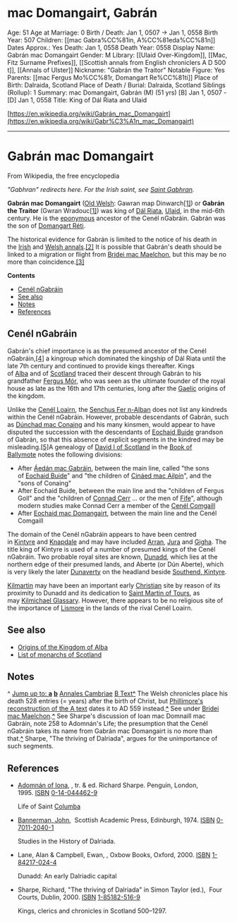 # mac Domangairt, Gabrán

Age: 51
Age at Marriage: 0
Birth / Death: Jan 1, 0507 → Jan 1, 0558
Birth Year: 507
Children: [[mac Gabra%CC%81in, A%CC%81eda%CC%81n]]
Dates Approx.: Yes
Death: Jan 1, 0558
Death Year: 0558
Display Name: Gabrán mac Domangairt
Gender: M
Library: [[Ulaid Over-Kingdom]], [[Mac, Fitz Surname Prefixes]], [[Scottish annals from English chroniclers A D 500 t]], [[Annals of Ulster]]
Nickname: "Gabrán the Traitor"
Notable Figure: Yes
Parents: [[mac Fergus Mo%CC%81r, Domangart Re%CC%81ti]]
Place of Birth: Dalraida, Scotland
Place of Death / Burial: Dalraida, Scotland
Siblings (Rollup): 1
Summary: mac Domangairt, Gabrán (M) (51 yrs)
[B] Jan 1, 0507 - [D] Jan 1, 0558
Title: King of Dál Riata and Ulaid

[https://en.wikipedia.org/wiki/Gabrán_mac_Domangairt](https://en.wikipedia.org/wiki/Gabr%C3%A1n_mac_Domangairt)

---

# Gabrán mac Domangairt

From Wikipedia, the free encyclopedia

*"Gabhran" redirects here. For the Irish saint, see [Saint Gabhran](https://en.wikipedia.org/wiki/Saint_Gabhran).*

**Gabrán mac Domangairt** ([Old Welsh](https://en.wikipedia.org/wiki/Old_Welsh): Gawran map Dinwarch[[1]](https://en.wikipedia.org/wiki/Gabr%C3%A1n_mac_Domangairt#cite_note-ACB-1)) or **Gabrán the Traitor** (Gwran Wradouc[[1]](https://en.wikipedia.org/wiki/Gabr%C3%A1n_mac_Domangairt#cite_note-ACB-1)) was king of [Dál Riata](https://en.wikipedia.org/wiki/D%C3%A1l_Riata), [Ulaid](https://en.wikipedia.org/wiki/Ulaid), in the mid-6th century. He is the [eponymous](https://en.wikipedia.org/wiki/Eponymous) ancestor of the Cenél nGabráin. Gabrán was the son of [Domangart Réti](https://en.wikipedia.org/wiki/Domangart_R%C3%A9ti).

The historical evidence for Gabrán is limited to the notice of his death in the [Irish](https://en.wikipedia.org/wiki/Irish_annals) and [Welsh annals](https://en.wikipedia.org/wiki/Annales_Cambriae).[[2]](https://en.wikipedia.org/wiki/Gabr%C3%A1n_mac_Domangairt#cite_note-2) It is possible that Gabrán's death should be linked to a migration or flight from [Bridei mac Maelchon](https://en.wikipedia.org/wiki/Bridei_I_of_the_Picts), but this may be no more than coincidence.[[3]](https://en.wikipedia.org/wiki/Gabr%C3%A1n_mac_Domangairt#cite_note-3)

**Contents**

- [Cenél nGabráin](https://en.wikipedia.org/wiki/Gabr%C3%A1n_mac_Domangairt#Cen%C3%A9l_nGabr%C3%A1in)
- [See also](https://en.wikipedia.org/wiki/Gabr%C3%A1n_mac_Domangairt#See_also)
- [Notes](https://en.wikipedia.org/wiki/Gabr%C3%A1n_mac_Domangairt#Notes)
- [References](https://en.wikipedia.org/wiki/Gabr%C3%A1n_mac_Domangairt#References)

## Cenél nGabráin

Gabrán's chief importance is as the presumed ancestor of the Cenél nGabráin,[[4]](https://en.wikipedia.org/wiki/Gabr%C3%A1n_mac_Domangairt#cite_note-4) a kingroup which dominated the kingship of Dál Riata until the late 7th century and continued to provide kings thereafter. Kings of [Alba](https://en.wikipedia.org/wiki/Kingdom_of_Alba) and of [Scotland](https://en.wikipedia.org/wiki/Scotland) traced their descent through Gabrán to his grandfather [Fergus Mór](https://en.wikipedia.org/wiki/Fergus_M%C3%B3r), who was seen as the ultimate founder of the royal house as late as the 16th and 17th centuries, long after the [Gaelic](https://en.wikipedia.org/wiki/Gaels) origins of the kingdom.

Unlike the [Cenél Loairn](https://en.wikipedia.org/wiki/Cen%C3%A9l_Loairn), the [Senchus Fer n-Alban](https://en.wikipedia.org/wiki/Senchus_Fer_n-Alban) does not list any kindreds within the Cenél nGabráin. However, probable descendants of Gabrán, such as [Dúnchad mac Conaing](https://en.wikipedia.org/wiki/D%C3%BAnchad_mac_Conaing) and his many kinsmen, would appear to have disputed the succession with the descendants of [Eochaid Buide](https://en.wikipedia.org/wiki/Eochaid_Buide) grandson of Gabrán, so that this absence of explicit segments in the kindred may be misleading.[[5]](https://en.wikipedia.org/wiki/Gabr%C3%A1n_mac_Domangairt#cite_note-5)A genealogy of [David I of Scotland](https://en.wikipedia.org/wiki/David_I_of_Scotland) in the [Book of Ballymote](https://en.wikipedia.org/wiki/Book_of_Ballymote) notes the following divisions:

- After [Áedán mac Gabráin](https://en.wikipedia.org/wiki/%C3%81ed%C3%A1n_mac_Gabr%C3%A1in), between the main line, called "the sons of [Eochaid Buide](https://en.wikipedia.org/wiki/Eochaid_Buide)" and "the children of [Cináed mac Ailpín](https://en.wikipedia.org/wiki/Kenneth_I_of_Scotland)", and the "sons of Conaing"
- After Eochaid Buide, between the main line and the "children of Fergus Goll" and the "children of [Connad Cerr](https://en.wikipedia.org/wiki/Connad_Cerr) ... or the men of [Fife](https://en.wikipedia.org/wiki/Fife)", although modern studies make Connad Cerr a member of the [Cenél Comgaill](https://en.wikipedia.org/wiki/Cen%C3%A9l_Comgaill)
- After [Eochaid mac Domangairt](https://en.wikipedia.org/wiki/Eochaid_mac_Domangairt), between the main line and the Cenél Comgaill

The domain of the Cenél nGabráin appears to have been centred in [Kintyre](https://en.wikipedia.org/wiki/Kintyre) and [Knapdale](https://en.wikipedia.org/wiki/Knapdale) and may have included [Arran](https://en.wikipedia.org/wiki/Isle_of_Arran), [Jura](https://en.wikipedia.org/wiki/Jura,_Scotland) and [Gigha](https://en.wikipedia.org/wiki/Gigha). The title king of Kintyre is used of a number of presumed kings of the Cenél nGabráin. Two probable royal sites are known, [Dunadd](https://en.wikipedia.org/wiki/Dunadd), which lies at the northern edge of their presumed lands, and Aberte (or Dún Aberte), which is very likely the later [Dunaverty](https://en.wikipedia.org/wiki/Dunaverty) on the headland beside [Southend, Kintyre](https://en.wikipedia.org/wiki/Southend,_Kintyre).

[Kilmartin](https://en.wikipedia.org/wiki/Kilmartin) may have been an important early [Christian](https://en.wikipedia.org/wiki/Christianity) site by reason of its proximity to Dunadd and its dedication to [Saint Martin of Tours](https://en.wikipedia.org/wiki/Saint_Martin_of_Tours), as may [Kilmichael Glassary](https://en.wikipedia.org/w/index.php?title=Kilmichael_Glassary&action=edit&redlink=1). However, there appears to be no religious site of the importance of [Lismore](https://en.wikipedia.org/wiki/Lismore,_Scotland) in the lands of the rival Cenél Loairn.

## See also

- [Origins of the Kingdom of Alba](https://en.wikipedia.org/wiki/Origins_of_the_Kingdom_of_Alba)
- [List of monarchs of Scotland](https://en.wikipedia.org/wiki/List_of_monarchs_of_Scotland)

## Notes

^ [Jump up to: **a**](https://en.wikipedia.org/wiki/Gabr%C3%A1n_mac_Domangairt#cite_ref-ACB_1-0) **[b](https://en.wikipedia.org/wiki/Gabr%C3%A1n_mac_Domangairt#cite_ref-ACB_1-1)** [Annales Cambriae](https://en.wikipedia.org/wiki/Annales_Cambriae) [B Text](https://en.wikisource.org/wiki/The_Annals_of_Wales_B/7)**[^](https://en.wikipedia.org/wiki/Gabr%C3%A1n_mac_Domangairt#cite_ref-2)** The Welsh chronicles place his death 528 entries (= years) after the birth of Christ, but [Phillimore's reconstruction of the A text](https://en.wikisource.org/wiki/The_Annals_of_Wales_A) dates it to AD 559 instead.**[^](https://en.wikipedia.org/wiki/Gabr%C3%A1n_mac_Domangairt#cite_ref-3)** See under [Bridei mac Maelchon](https://en.wikipedia.org/wiki/Bridei_I_of_the_Picts).**[^](https://en.wikipedia.org/wiki/Gabr%C3%A1n_mac_Domangairt#cite_ref-4)** See Sharpe's discussion of Ioan mac Domnaill mac Gabráin, note 258 to Adomnán's Life; the presumption that the Cenél nGabráin takes its name from Gabrán mac Domangairt is no more than that.**[^](https://en.wikipedia.org/wiki/Gabr%C3%A1n_mac_Domangairt#cite_ref-5)** Sharpe, "The thriving of Dalriada", argues for the unimportance of such segments.

## References

- [Adomnán of Iona](https://en.wikipedia.org/wiki/Adomn%C3%A1n_of_Iona), , tr. & ed. Richard Sharpe. Penguin, London, 1995. [ISBN](https://en.wikipedia.org/wiki/ISBN_(identifier)) [0-14-044462-9](https://en.wikipedia.org/wiki/Special:BookSources/0-14-044462-9)

    Life of Saint [Columba](https://en.wikipedia.org/wiki/Columba)

- [Bannerman, John](https://en.wikipedia.org/wiki/John_Bannerman_(historian)),  Scottish Academic Press, Edinburgh, 1974. [ISBN](https://en.wikipedia.org/wiki/ISBN_(identifier)) [0-7011-2040-1](https://en.wikipedia.org/wiki/Special:BookSources/0-7011-2040-1)

    Studies in the History of Dalriada.

- Lane, Alan & Campbell, Ewan, , Oxbow Books, Oxford, 2000. [ISBN](https://en.wikipedia.org/wiki/ISBN_(identifier)) [1-84217-024-4](https://en.wikipedia.org/wiki/Special:BookSources/1-84217-024-4)

    Dunadd: An early Dalriadic capital

- Sharpe, Richard, "The thriving of Dalriada" in Simon Taylor (ed.),  Four Courts, Dublin, 2000. [ISBN](https://en.wikipedia.org/wiki/ISBN_(identifier)) [1-85182-516-9](https://en.wikipedia.org/wiki/Special:BookSources/1-85182-516-9)

    Kings, clerics and chronicles in Scotland 500–1297.
